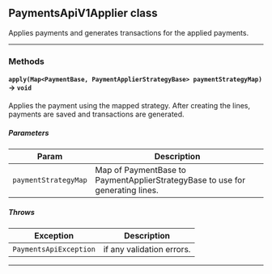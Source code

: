 ## PaymentsApiV1Applier class

Applies payments and generates transactions for the applied payments.

---
### Methods
<!-- panels:start -->
<!-- div:left-panel -->
#### `apply(Map<PaymentBase, PaymentApplierStrategyBase> paymentStrategyMap)` → `void`

Applies the payment using the mapped strategy. After creating the lines, payments are saved and transactions are generated.
##### Parameters
|Param|Description|
|-----|-----------|
|`paymentStrategyMap` |  Map of PaymentBase to PaymentApplierStrategyBase to use for generating lines. |

##### Throws
|Exception|Description|
|---------|-----------|
|`PaymentsApiException` |  if any validation errors. |

<!-- panels:end -->
---
